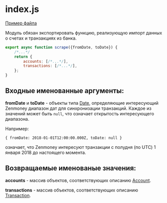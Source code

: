 # index.js

[Пример файла](../../src/plugins/example/index.js)

Модуль обязан экспортировать функцию, реализующую импорт данных о счетах и
транзакциях из банка.

```js
export async function scrape({fromDate, toDate}) {
    /*...*/
    return {
        accounts: [/*...*/],
        transactions: [/*...*/],
    };
}
```

## Входные именованные аргументы:

**fromDate** и **toDate** - объекты типа
[Date](https://developer.mozilla.org/en-US/docs/Web/JavaScript/Reference/Global_Objects/Date),
определяющие интересующий Zenmoney диапазон дат для синхронизации транзакций.
Каждое из значений может быть `null`, что означает открытость интересующего
диапазона.

Например:

```
{ fromDate: 2018-01-01T12:00:00.000Z, toDate: null }
```

означает, что Zenmoney интересуют транзакции с полудня (по UTC) 1 января 2018
до настоящего момента.

## Возвращаемые именованые значения:

**accounts** - массив объектов, соответствующих описанию
[Account](../schema/Account.md).

**transactions** - массив объектов, соответствующих описанию
[Transaction](../schema/Transaction.md).
